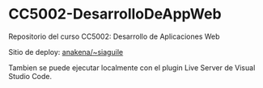 # CC5002-DesarrolloDeAppWeb
Repositorio del curso CC5002: Desarrollo de Aplicaciones Web

Sitio de deploy: [anakena/~siaguile](https://anakena.dcc.uchile.cl/~siaguile/Tarea1/index.html)

Tambien se puede ejecutar localmente con el plugin Live Server de Visual Studio Code.